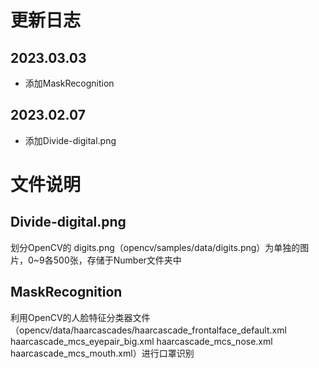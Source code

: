 # 更新日志
## 2023.03.03
- 添加MaskRecognition
## 2023.02.07
- 添加Divide-digital.png

# 文件说明
## Divide-digital.png
划分OpenCV的 digits.png（opencv/samples/data/digits.png）为单独的图片，0~9各500张，存储于Number文件夹中
## MaskRecognition
利用OpenCV的人脸特征分类器文件（opencv/data/haarcascades/haarcascade_frontalface_default.xml haarcascade_mcs_eyepair_big.xml haarcascade_mcs_nose.xml haarcascade_mcs_mouth.xml）进行口罩识别